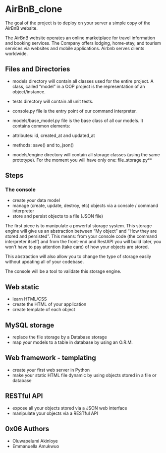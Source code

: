 # AirBnB_clone
The goal of the project is to deploy on your server a simple copy of the AirBnB website.

The AirBnB website operates an online marketplace for travel information and booking services. The Company offers lodging, home-stay, and tourism services via websites and mobile applications. Airbnb serves clients worldwide.

## Files and Directories
* models directory will contain all classes used for the entire project. A class, called “model” in a OOP project is the representation of an object/instance.

* tests directory will contain all unit tests.

* console.py file is the entry point of our command interpreter.

* models/base_model.py file is the base class of all our models. It contains common elements:

* attributes: id, created_at and updated_at

* methods: save() and to_json()

* models/engine directory will contain all storage classes (using the same prototype). For the moment you will have only one: file_storage.py**

## Steps

### The console
* create your data model
* manage (create, update, destroy, etc) objects via a console / command interpreter
* store and persist objects to a file (JSON file)

The first piece is to manipulate a powerful storage system. This storage engine will give us an abstraction between “My object” and “How they are stored and persisted”. This means: from your console code (the command interpreter itself) and from the front-end and RestAPI you will build later, you won’t have to pay attention (take care) of how your objects are stored.

This abstraction will also allow you to change the type of storage easily without updating all of your codebase.

The console will be a tool to validate this storage engine.

## Web static
* learn HTML/CSS
* create the HTML of your application
* create template of each object

## MySQL storage
* replace the file storage by a Database storage
* map your models to a table in database by using an O.R.M.

## Web framework - templating
* create your first web server in Python
* make your static HTML file dynamic by using objects stored in a file or database

## RESTful API
* expose all your objects stored via a JSON web interface
* manipulate your objects via a RESTful API

## 0x06 Authors
* Oluwapelumi Akinloye
* Emmanuella Amukwuo
